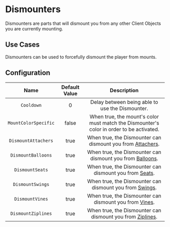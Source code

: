 # Dismounters

Dismounters are parts that will dismount you from any other Client Objects you are currently mounting.

## Use Cases

Dismounters can be used to forcefully dismount the player from mounts.

## Configuration

| Name | Default Value | Description
|:-----:|:-----:|:-----:
| `Cooldown` | 0 | Delay between being able to use the Dismounter.
| `MountColorSpecific` | false | When true, the mount's color must match the Dismounter's color in order to be activated.
| `DismountAttachers` | true | When true, the Dismounter can dismount you from [Attachers](attachers.md).
| `DismountBalloons` | true | When true, the Dismounter can dismount you from [Balloons](balloons.md).
| `DismountSeats` | true | When true, the Dismounter can dismount you from [Seats](seats.md).
| `DismountSwings` | true | When true, the Dismounter can dismount you from [Swings](swings.md).
| `DismountVines` | true | When true, the Dismounter can dismount you from [Vines](vines.md).
| `DismountZiplines` | true | When true, the Dismounter can dismount you from [Ziplines](ziplines.md).
